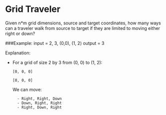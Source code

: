 # Grid Traveler
Given n*m grid dimensions, source and target coordinates, how many ways can 
a traveler walk from source to target if they are limited to moving
either right or down? 

###Example:
input = 2, 3, (0,0), (1, 2)
output = 3

Explanation: 
- For a grid of size 2 by 3 from (0, 0) to (1, 2):
  
      [0, 0, 0]
      
      [0, 0, 0]
    We can move:
  
        - Right, Right, Down
        - Down, Right, Right
        - Right, Down, Right
        
